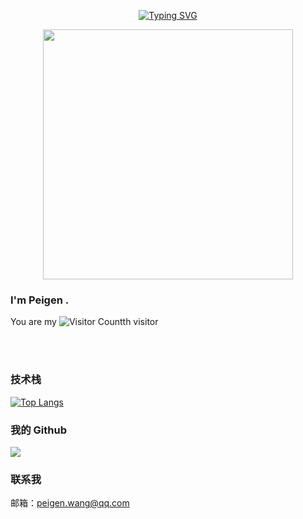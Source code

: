 <div align="center">

  <!-- 打字效果 -->
  <a href="https://github.com/peigen-wang"><img src="https://readme-typing-svg.demolab.com?font=Fira+Code&pause=1000&random=false&width=330&lines=console.log(%22Hello+World!%22);I'm+JK%2C+Have+a+nice+day!" alt="Typing SVG" /></a>

  <!-- 敲代码图片 -->
  <a href="https://sm.ms/image/n2wPkGMSgY7eKE3" target="_blank"><img src="https://s2.loli.net/2024/05/16/n2wPkGMSgY7eKE3.png" width="400" ></a>

</div>

### I'm Peigen .


You are my ![Visitor Count](https://profile-counter.glitch.me/peigen-wang/count.svg)th visitor

<br/>
<br/>


### 技术栈
[![Top Langs](https://github-readme-stats.vercel.app/api/top-langs/?username=peigen-wang)](https://github.com/peigen-wang/github-readme-stats)

### 我的 Github
![](https://github-readme-stats.vercel.app/api?username=peigen-wang&count_private=true&show_icons=true&theme=radical)

### 联系我
邮箱：peigen.wang@qq.com
